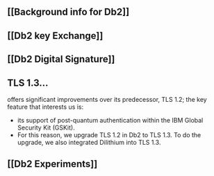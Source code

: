 ## [[Background info for Db2]]

## [[Db2 key Exchange]]

## [[Db2 Digital Signature]]

## TLS 1.3...

offers significant improvements over its predecessor, TLS 1.2; the key feature that interests us is:
- its support of post-quantum authentication within the IBM Global Security Kit (GSKit). 
- For this reason, we upgrade TLS 1.2 in Db2 to TLS 1.3. To do the upgrade, we also integrated Dilithium into TLS 1.3.
## [[Db2 Experiments]]

